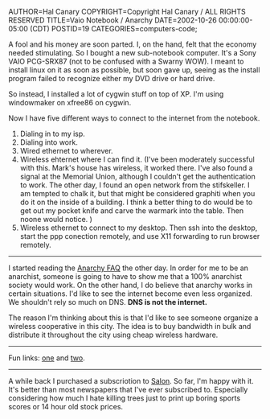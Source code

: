 AUTHOR=Hal Canary
COPYRIGHT=Copyright Hal Canary / ALL RIGHTS RESERVED
TITLE=Vaio Notebook / Anarchy
DATE=2002-10-26 00:00:00-05:00 (CDT)
POSTID=19
CATEGORIES=computers-code;

A fool and his money are soon parted. I, on the hand, felt that the economy needed stimulating. So I bought a new sub-notebook computer. It's a Sony VAIO PCG-SRX87 (not to be confused with a Swarny WOW). I meant to install linux on it as soon as possible, but soon gave up, seeing as the install program failed to recognize either my DVD drive or hard drive.

So instead, I installed a lot of cygwin stuff on top of XP. I'm using windowmaker on xfree86 on cygwin.

Now I have five different ways to connect to the internet from the notebook.

1.  Dialing in to my isp.
2.  Dialing into work.
3.  Wired ethernet to wherever.
4.  Wireless ehternet where I can find it. (I've been moderately successful with this. Mark's house has wireless, it worked there. I've also found a signal at the Memorial Union, although I couldn't get the authentication to work. The other day, I found an open network from the stifskeller. I am tempted to chalk it, but that might be considered graphiti when you do it on the inside of a building. I think a better thing to do would be to get out my pocket knife and carve the warmark into the table. Then noone would notice. )
5.  Wireless ethernet to connect to my desktop. Then ssh into the desktop, start the ppp conection remotely, and use X11 forwarding to run browser remotely.

* * *

I started reading the [Anarchy FAQ](http://www.diy-punk.org/anarchy/) the other day. In order for me to be an anarchist, someone is going to have to show me that a 100% anarchist society would work. On the other hand, I do believe that anarchy works in certain situations. I'd like to see the internet become even less organized. We shouldn't rely so much on DNS. **DNS is not the internet.**

The reason I'm thinking about this is that I'd like to see someone organize a wireless cooperative in this city. The idea is to buy bandwidth in bulk and distribute it throughout the city using cheap wireless hardware.

* * *

Fun links: [one](http://www.counterpunch.org/wormer1011.html) and [two](http://www.counterpunch.org/leupp1003.html).

* * *

A while back I purchased a subscriotion to [Salon](http://salon.com). So far, I'm happy with it. It's better than most newspapers that I've ever subscribed to. Especially considering how much I hate killing trees just to print up boring sports scores or 14 hour old stock prices.
